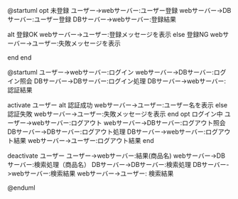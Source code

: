 @startuml
opt 未登録
ユーザー->webサーバー:ユーザー登録
webサーバー->DBサーバー:ユーザー登録
DBサーバー->webサーバー:登録結果

alt 登録OK
webサーバー->ユーザー:登録メッセージを表示
else 登録NG
webサーバー->ユーザー:失敗メッセージを表示

 end
end

@startuml
ユーザー->webサーバー:ログイン
webサーバー->DBサーバー:ログイン照会
DBサーバー->DBサーバー:ログイン処理
DBサーバー->webサーバー:認証結果

activate ユーザー
alt 認証成功
webサーバー->ユーザー:ユーザー名を表示
else 認証失敗
webサーバー->ユーザー:失敗メッセージを表示
end
opt ログイン中
ユーザー->webサーバー:ログアウト
webサーバー->DBサーバー:ログアウト照会
DBサーバー->DBサーバー:ログアウト処理
DBサーバー->webサーバー:ログアウト結果
webサーバー->ユーザー:ログアウト結果
end

deactivate ユーザー
ユーザー->webサーバー:結果(商品名)
webサーバー->DBサーバー:検索処理（商品名）
DBサーバー->DBサーバー:検索処理
DBサーバー->webサーバー:検索結果
webサーバー->ユーザー:  検索結果

@enduml
